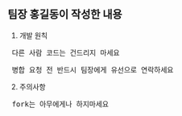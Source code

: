 ## 팀장 홍길동이 작성한 내용
1. 개발 원칙
<pre> 다른 사람 코드는 건드리지 마세요 </pre>
<pre> 병합 요청 전 반드시 팀장에게 유선으로 연락하세요 </pre>

2. 주의사항
<pre> fork는 아무에게나 하지마세요 </pre>
